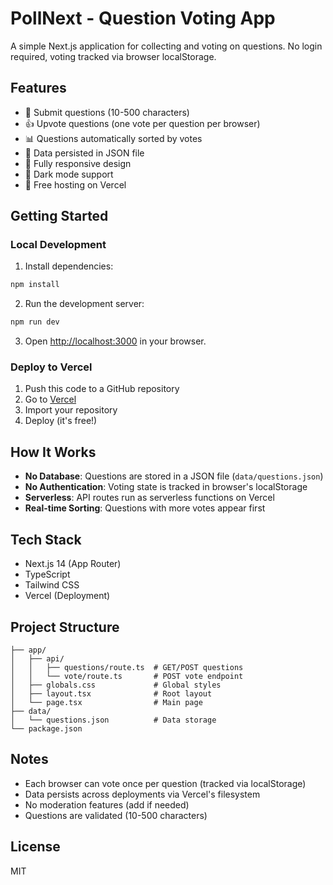 # PollNext - Question Voting App

A simple Next.js application for collecting and voting on questions. No login required, voting tracked via browser localStorage.

## Features

- 📝 Submit questions (10-500 characters)
- 👍 Upvote questions (one vote per question per browser)
- 📊 Questions automatically sorted by votes
- 💾 Data persisted in JSON file
- 📱 Fully responsive design
- 🌙 Dark mode support
- 🚀 Free hosting on Vercel

## Getting Started

### Local Development

1. Install dependencies:
```bash
npm install
```

2. Run the development server:
```bash
npm run dev
```

3. Open [http://localhost:3000](http://localhost:3000) in your browser.

### Deploy to Vercel

1. Push this code to a GitHub repository
2. Go to [Vercel](https://vercel.com)
3. Import your repository
4. Deploy (it's free!)

## How It Works

- **No Database**: Questions are stored in a JSON file (`data/questions.json`)
- **No Authentication**: Voting state is tracked in browser's localStorage
- **Serverless**: API routes run as serverless functions on Vercel
- **Real-time Sorting**: Questions with more votes appear first

## Tech Stack

- Next.js 14 (App Router)
- TypeScript
- Tailwind CSS
- Vercel (Deployment)

## Project Structure

```
├── app/
│   ├── api/
│   │   ├── questions/route.ts  # GET/POST questions
│   │   └── vote/route.ts       # POST vote endpoint
│   ├── globals.css             # Global styles
│   ├── layout.tsx              # Root layout
│   └── page.tsx                # Main page
├── data/
│   └── questions.json          # Data storage
└── package.json
```

## Notes

- Each browser can vote once per question (tracked via localStorage)
- Data persists across deployments via Vercel's filesystem
- No moderation features (add if needed)
- Questions are validated (10-500 characters)

## License

MIT


